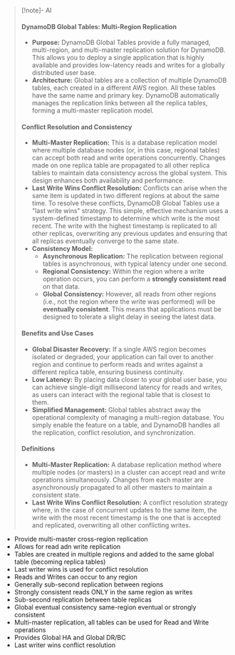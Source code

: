 > [!note]- AI
> #### DynamoDB Global Tables: Multi-Region Replication
> - **Purpose:** DynamoDB Global Tables provide a fully managed, multi-region, and multi-master replication solution for DynamoDB. This allows you to deploy a single application that is highly available and provides low-latency reads and writes for a globally distributed user base.
> - **Architecture:** Global tables are a collection of multiple DynamoDB tables, each created in a different AWS region. All these tables have the same name and primary key. DynamoDB automatically manages the replication links between all the replica tables, forming a multi-master replication model.
> #### Conflict Resolution and Consistency
> - **Multi-Master Replication:** This is a database replication model where multiple database nodes (or, in this case, regional tables) can accept both read and write operations concurrently. Changes made on one replica table are propagated to all other replica tables to maintain data consistency across the global system. This design enhances both availability and performance.
> - **Last Write Wins Conflict Resolution:** Conflicts can arise when the same item is updated in two different regions at about the same time. To resolve these conflicts, DynamoDB Global Tables use a "last write wins" strategy. This simple, effective mechanism uses a system-defined timestamp to determine which write is the most recent. The write with the highest timestamp is replicated to all other replicas, overwriting any previous updates and ensuring that all replicas eventually converge to the same state.
> - **Consistency Model:**
>     - **Asynchronous Replication:** The replication between regional tables is asynchronous, with typical latency under one second.
>     - **Regional Consistency:** Within the region where a write operation occurs, you can perform a **strongly consistent read** on that data.
>     - **Global Consistency:** However, all reads from other regions (i.e., not the region where the write was performed) will be **eventually consistent**. This means that applications must be designed to tolerate a slight delay in seeing the latest data.
> #### Benefits and Use Cases
> - **Global Disaster Recovery:** If a single AWS region becomes isolated or degraded, your application can fail over to another region and continue to perform reads and writes against a different replica table, ensuring business continuity.
> - **Low Latency:** By placing data closer to your global user base, you can achieve single-digit millisecond latency for reads and writes, as users can interact with the regional table that is closest to them.
> - **Simplified Management:** Global tables abstract away the operational complexity of managing a multi-region database. You simply enable the feature on a table, and DynamoDB handles all the replication, conflict resolution, and synchronization.
> #### Definitions
> - **Multi-Master Replication:** A database replication method where multiple nodes (or masters) in a cluster can accept read and write operations simultaneously. Changes from each master are asynchronously propagated to all other masters to maintain a consistent state.
> - **Last Write Wins Conflict Resolution:** A conflict resolution strategy where, in the case of concurrent updates to the same item, the write with the most recent timestamp is the one that is accepted and replicated, overwriting all other conflicting writes.

- Provide multi-master cross-region replication
- Allows for read adn write replication
- Tables are created in multiple regions and added to the same global table (becoming replica tables)
- Last writer wins is used for conflict resolution
- Reads and Writes can occur to any region
- Generally sub-second replication between regions
- Strongly consistent reads ONLY in the same region as writes
- Sub-second replication between table replicas
- Global eventual consistency same-region eventual or strongly consistent
- Multi-master replication, all tables can be used for Read and Write operations
- Provides Global HA and Global DR/BC
- Last writer wins conflict resolution